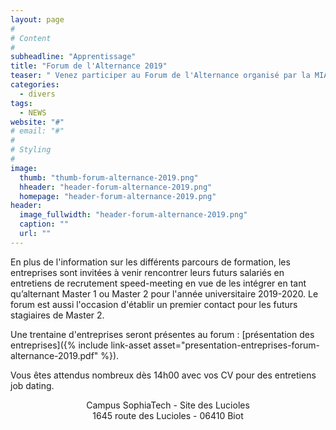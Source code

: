 ```yaml
---
layout: page
#
# Content
#
subheadline: "Apprentissage"
title: "Forum de l'Alternance 2019"
teaser: " Venez participer au Forum de l'Alternance organisé par la MIAGE, le MBDS, et le Master Informatique pour favoriser les échanges entre les entreprises et les étudiants le mardi 19 mars 2019 de 14h00 à 17h30 sur le site des Lucioles."
categories:
  - divers
tags:
  - NEWS
website: "#"
# email: "#"
#
# Styling
#
image:
  thumb: "thumb-forum-alternance-2019.png"
  hheader: "header-forum-alternance-2019.png"
  homepage: "header-forum-alternance-2019.png"
header:
  image_fullwidth: "header-forum-alternance-2019.png"
  caption: ""
  url: ""
---
```


En plus de l'information sur les différents parcours de formation, les entreprises sont invitées à venir rencontrer leurs futurs salariés en entretiens de recrutement speed-meeting en vue de les intégrer en tant qu’alternant Master 1 ou Master 2 pour l'année universitaire 2019-2020. Le forum est aussi l'occasion d'établir un premier contact pour les futurs stagiaires de Master 2.

Une trentaine d'entreprises seront présentes au forum : [présentation des entreprises]({% include link-asset asset="presentation-entreprises-forum-alternance-2019.pdf" %}).

Vous êtes attendus nombreux dès 14h00 avec vos CV pour des entretiens job dating.

<center>Campus SophiaTech - Site des Lucioles</center>
<center>1645 route des Lucioles - 06410 Biot</center>




